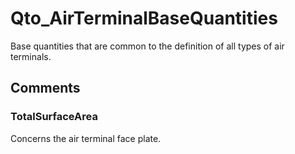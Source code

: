# Qto_AirTerminalBaseQuantities

Base quantities that are common to the definition of all types of air terminals.
<!-- end of short definition -->


## Comments

### TotalSurfaceArea

Concerns the air terminal face plate.
